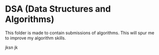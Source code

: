 # DSA (Data Structures and Algorithms)

This folder is made to contain submissions of algorithms.
This will spur me to improve my algorithm skills.

jksn jk 